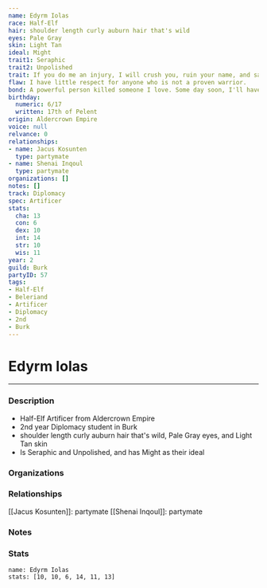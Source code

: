 ```yaml
---
name: Edyrm Iolas
race: Half-Elf
hair: shoulder length curly auburn hair that's wild
eyes: Pale Gray
skin: Light Tan
ideal: Might
trait1: Seraphic
trait2: Unpolished
trait: If you do me an injury, I will crush you, ruin your name, and salt your fields.
flaw: I have little respect for anyone who is not a proven warrior.
bond: A powerful person killed someone I love. Some day soon, I'll have my revenge.
birthday:
  numeric: 6/17
  written: 17th of Pelent
origin: Aldercrown Empire
voice: null
relvance: 0
relationships:
- name: Jacus Kosunten
  type: partymate
- name: Shenai Inqoul
  type: partymate
organizations: []
notes: []
track: Diplomacy
spec: Artificer
stats:
  cha: 13
  con: 6
  dex: 10
  int: 14
  str: 10
  wis: 11
year: 2
guild: Burk
partyID: 57
tags:
- Half-Elf
- Beleriand
- Artificer
- Diplomacy
- 2nd
- Burk
---
```

# Edyrm Iolas
---
### Description
- Half-Elf Artificer from Aldercrown Empire
- 2nd year Diplomacy student in Burk
- shoulder length curly auburn hair that's wild, Pale Gray eyes, and Light Tan skin
- Is Seraphic and Unpolished, and has Might as their ideal

### Organizations

### Relationships
[[Jacus Kosunten]]: partymate
[[Shenai Inqoul]]: partymate

### Notes

### Stats
```statblock
name: Edyrm Iolas
stats: [10, 10, 6, 14, 11, 13]
```